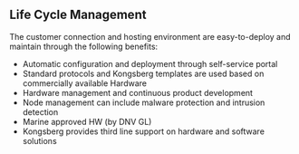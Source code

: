 
## Life Cycle Management

The customer connection and hosting environment are easy-to-deploy and maintain through the following benefits:
* Automatic configuration and deployment through self-service portal
*	Standard protocols and Kongsberg templates are used based on commercially available Hardware 
*	Hardware management and continuous product development
*	Node management can include malware protection and intrusion detection
*	Marine approved HW (by DNV GL)
*	Kongsberg provides third line support on hardware and software solutions
